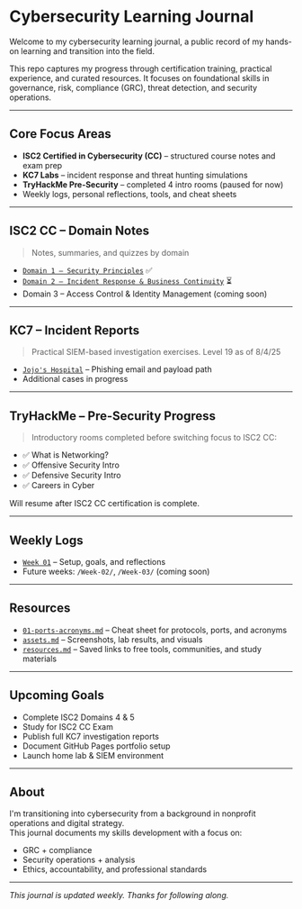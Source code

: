 # Cybersecurity Learning Journal

Welcome to my cybersecurity learning journal, a public record of my hands-on learning and transition into the field.

This repo captures my progress through certification training, practical experience, and curated resources. It focuses on foundational skills in governance, risk, compliance (GRC), threat detection, and security operations.

---

## Core Focus Areas

- **ISC2 Certified in Cybersecurity (CC)** – structured course notes and exam prep  
- **KC7 Labs** – incident response and threat hunting simulations  
- **TryHackMe Pre-Security** – completed 4 intro rooms (paused for now)  
- Weekly logs, personal reflections, tools, and cheat sheets

---

## ISC2 CC – Domain Notes

> Notes, summaries, and quizzes by domain

- [`Domain 1 – Security Principles`](ISC2-CC-notes/domain-01.md) ✅  
- [`Domain 2 – Incident Response & Business Continuity`](ISC2-CC-notes/domain-02.md) ⏳  
- Domain 3 – Access Control & Identity Management (coming soon)

---

## KC7 – Incident Reports

> Practical SIEM-based investigation exercises. Level 19 as of 8/4/25

- [`Jojo's Hospital`](KC7-incident-reports/Jojo's-Hospital.md) – Phishing email and payload path  
- Additional cases in progress

---

## TryHackMe – Pre-Security Progress

> Introductory rooms completed before switching focus to ISC2 CC:

- ✅ What is Networking?  
- ✅ Offensive Security Intro  
- ✅ Defensive Security Intro  
- ✅ Careers in Cyber

Will resume after ISC2 CC certification is complete.

---

## Weekly Logs

- [`Week 01`](Week-01/intro.md) – Setup, goals, and reflections  
- Future weeks: `/Week-02/`, `/Week-03/` (coming soon)

---

## Resources

- [`01-ports-acronyms.md`](cheat-sheets/01-ports-acronyms.md) – Cheat sheet for protocols, ports, and acronyms  
- [`assets.md`](assets.md) – Screenshots, lab results, and visuals  
- [`resources.md`](resources.md) – Saved links to free tools, communities, and study materials

---

## Upcoming Goals

- Complete ISC2 Domains 4 & 5
- Study for ISC2 CC Exam
- Publish full KC7 investigation reports  
- Document GitHub Pages portfolio setup  
- Launch home lab & SIEM environment  

---

## About

I'm transitioning into cybersecurity from a background in nonprofit operations and digital strategy.  
This journal documents my skills development with a focus on:

- GRC + compliance  
- Security operations + analysis  
- Ethics, accountability, and professional standards

---

_This journal is updated weekly. Thanks for following along._
